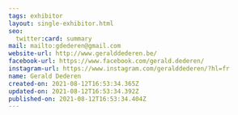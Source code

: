 ```yaml
---
tags: exhibitor
layout: single-exhibitor.html
seo:
  twitter:card: summary
mail: mailto:gdederen@gmail.com
website-url: http://www.geralddederen.be/
facebook-url: https://www.facebook.com/gerald.dederen/
instagram-url: https://www.instagram.com/geralddederen/?hl=fr
name: Gerald Dederen
created-on: 2021-08-12T16:53:34.365Z
updated-on: 2021-08-12T16:53:34.392Z
published-on: 2021-08-12T16:53:34.404Z
---
```

